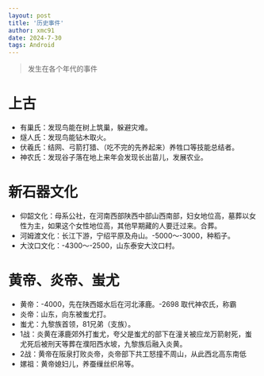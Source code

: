 ```yaml
---
layout: post
title: '历史事件'
author: xmc91
date: 2024-7-30
tags: Android 
---
```

> 发生在各个年代的事件

# 上古
+ 有巢氏：发现鸟能在树上筑巢，躲避灾难。
+ 燧人氏：发现鸟能钻木取火。
+ 伏羲氏：结网、弓箭打猎、（吃不完的先养起来）养牲口等技能总结者。
+ 神农氏：发现谷子落在地上来年会发现长出苗儿，发展农业。

# 新石器文化
+ 仰韶文化：母系公社，在河南西部陕西中部山西南部，妇女地位高，墓葬以女性为主，如果这个女性地位高，其他早期藏的人要迁过来。合葬。
+ 河姆渡文化：长江下游，宁绍平原及舟山。-5000～-3000，种稻子。
+ 大汶口文化：-4300～-2500，山东泰安大汶口村。

# 黄帝、炎帝、蚩尤
+ 黄帝：-4000，先在陕西姬水后在河北涿鹿。-2698 取代神农氏，称霸
+ 炎帝：山东，向东被蚩尤打。
+ 蚩尤：九黎族首领，81兄弟（支族）。
+ 1战：炎黄在涿鹿郊外打蚩尤，夸父是蚩尤的部下在潼关被应龙万箭射死，蚩尤死后被刑天等葬在濮阳西水坡，九黎族后融入炎黄。
+ 2战：黄帝在阪泉打败炎帝，炎帝部下共工怒撞不周山，从此西北高东南低
+ 嫘祖：黄帝媳妇儿，养蚕缫丝织帛等。











